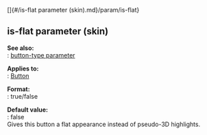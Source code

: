 []{#/is-flat parameter (skin).md}/param/is-flat}    
## is-flat parameter (skin)    
**See also:**    
:   [button-type parameter](/%7Bskin%7D/param/button-type)    
<!-- -->    
**Applies to:**    
:   [Button](/%7Bskin%7D/control/button)    
<!-- -->    
**Format:**    
:   true/false    
<!-- -->    
**Default value:**    
:   false    
Gives this button a flat appearance instead of pseudo-3D highlights.  